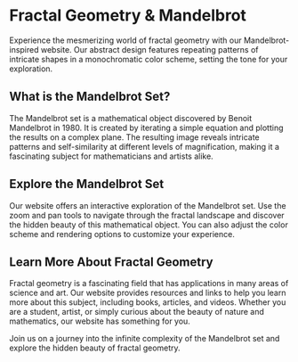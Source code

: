 <!--font:Poppins-->

# Fractal Geometry & Mandelbrot

Experience the mesmerizing world of fractal geometry with our Mandelbrot-inspired website. Our abstract design features repeating patterns of intricate shapes in a monochromatic color scheme, setting the tone for your exploration.

## What is the Mandelbrot Set?

The Mandelbrot set is a mathematical object discovered by Benoit Mandelbrot in 1980. It is created by iterating a simple equation and plotting the results on a complex plane. The resulting image reveals intricate patterns and self-similarity at different levels of magnification, making it a fascinating subject for mathematicians and artists alike.

## Explore the Mandelbrot Set

Our website offers an interactive exploration of the Mandelbrot set. Use the zoom and pan tools to navigate through the fractal landscape and discover the hidden beauty of this mathematical object. You can also adjust the color scheme and rendering options to customize your experience.

## Learn More About Fractal Geometry

Fractal geometry is a fascinating field that has applications in many areas of science and art. Our website provides resources and links to help you learn more about this subject, including books, articles, and videos. Whether you are a student, artist, or simply curious about the beauty of nature and mathematics, our website has something for you.

Join us on a journey into the infinite complexity of the Mandelbrot set and explore the hidden beauty of fractal geometry.

<!--

Write me markdown content of website with wallpaper:

"A wallpaper with a repeating pattern of abstract shapes inspired by the Mandelbrot set, in a monochromatic color scheme."

The header of the page should not be copy of the text but rather a real content of the website which is using this wallpaper.


---


# Mandelbrot Wallpaper

Enhance your desktop background with our Mandelbrot-inspired wallpaper featuring a mesmerizing repeating pattern of abstract shapes. The monochromatic color scheme adds an elegant touch to your computer screen.

## About the Mandelbrot Set

The Mandelbrot set is a mathematical object named after mathematician Benoit Mandelbrot, who studied fractal geometry. It is created by iterating a simple equation and plotting the results on a complex plane. The resulting image reveals intricate patterns and self-similarity at different levels of magnification.

## Download the Wallpaper

Download our Mandelbrot wallpaper for free and add some mathematical beauty to your digital workspace. Choose from various resolutions to fit your screen size and enjoy the stunning visual effects of this abstract design.

[Download Now](link-to-download)


---


Heading should not include word "wallpaper". The website should not be about the wallpaper itself, wallpaper is just a related background, rewrite whole content.


---


# Mandelbrot Set: Exploring the Beauty of Fractal Geometry

Discover the mesmerizing world of fractal geometry with our Mandelbrot-inspired website. Our abstract design, featuring repeating patterns of intricate shapes in a monochromatic color scheme, sets the tone for your exploration.

## What is the Mandelbrot Set?

The Mandelbrot set is a mathematical object discovered by Benoit Mandelbrot in 1980. It is created by iterating a simple equation and plotting the results on a complex plane. The resulting image reveals intricate patterns and self-similarity at different levels of magnification. The Mandelbrot set has captured the imagination of mathematicians and artists alike, inspiring countless works of art and scientific research.

## Explore the Mandelbrot Set

Our website offers an interactive exploration of the Mandelbrot set. Use the zoom and pan tools to navigate through the fractal landscape and discover the hidden beauty of this mathematical object. You can also adjust the color scheme and rendering options to customize your experience.

## Learn More About Fractal Geometry

Fractal geometry is a fascinating field that has applications in many areas of science and art. Our website provides resources and links to help you learn more about this subject, including books, articles, and videos. Whether you are a student, artist, or simply curious about the beauty of nature and mathematics, our website has something for you.

Join us on a journey into the infinite complexity of the Mandelbrot set and discover the hidden beauty of fractal geometry.


---


Heading is too long, rewrite whole content.


---


# Discover the Beauty of Fractal Geometry with the Mandelbrot Set

Explore the mesmerizing world of fractal geometry with our Mandelbrot-inspired website. Our abstract design sets the tone for your exploration, featuring repeating patterns of intricate shapes in a monochromatic color scheme.

## What is the Mandelbrot Set?

The Mandelbrot set is a mathematical object discovered by Benoit Mandelbrot in 1980. It is created by iterating a simple equation and plotting the results on a complex plane. The resulting image reveals intricate patterns and self-similarity at different levels of magnification. The Mandelbrot set has captured the imagination of mathematicians and artists alike, inspiring countless works of art and scientific research.

## Explore the Mandelbrot Set

Our website offers an interactive exploration of the Mandelbrot set. Use the zoom and pan tools to navigate through the fractal landscape and discover the hidden beauty of this mathematical object. You can also adjust the color scheme and rendering options to customize your experience.

## Learn More About Fractal Geometry

Fractal geometry is a fascinating field that has applications in many areas of science and art. Our website provides resources and links to help you learn more about this subject, including books, articles, and videos. Whether you are a student, artist, or simply curious about the beauty of nature and mathematics, our website has something for you.

Join us on a journey into the infinite complexity of the Mandelbrot set and discover the hidden beauty of fractal geometry.


---


Heading is too long, rewrite whole content.


---


# Exploring Fractal Geometry with the Mandelbrot Set

Experience the mesmerizing world of fractal geometry with our Mandelbrot-inspired website. Our abstract design features repeating patterns of intricate shapes in a monochromatic color scheme, setting the tone for your exploration.

## What is the Mandelbrot Set?

The Mandelbrot set is a mathematical object discovered by Benoit Mandelbrot in 1980. It is created by iterating a simple equation and plotting the results on a complex plane. The resulting image reveals intricate patterns and self-similarity at different levels of magnification, making it a fascinating subject for mathematicians and artists alike.

## Explore the Mandelbrot Set

Our website offers an interactive exploration of the Mandelbrot set. Use the zoom and pan tools to navigate through the fractal landscape and discover the hidden beauty of this mathematical object. You can also adjust the color scheme and rendering options to customize your experience.

## Learn More About Fractal Geometry

Fractal geometry is a fascinating field that has applications in many areas of science and art. Our website provides resources and links to help you learn more about this subject, including books, articles, and videos. Whether you are a student, artist, or simply curious about the beauty of nature and mathematics, our website has something for you.

Join us on a journey into the infinite complexity of the Mandelbrot set and explore the hidden beauty of fractal geometry.


---


Write me a Google font which is best fitting for the website.

Pick from the list:
- IBM Plex Sans
- Futura
- Alegreya
- Orbitron
- Barlow Condensed
- Lato
- Roboto
- Lobster
- Open Sans
- Raleway
- Dancing Script
- Montserrat
- Exo 2
- Poppins
- Inter
- Playfair Display
- Great Vibes


Write just the font name nothing else.


---


Poppins

-->
